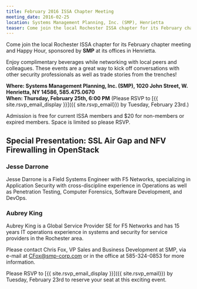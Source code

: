 ```yaml
---
title: February 2016 ISSA Chapter Meeting
meeting_date: 2016-02-25
location: Systems Management Planning, Inc. (SMP), Henrietta
teaser: Come join the local Rochester ISSA chapter for its February chapter meeting and Happy Hour, sponsored by SMP at its offices in Henrietta.
---
```

Come join the local Rochester ISSA chapter for its February chapter meeting and Happy Hour, sponsored by **SMP** at its offices in Henrietta.

Enjoy complimentary beverages while networking with local peers and colleagues. These events are a great way to kick off conversations with other security professionals as well as trade stories from the trenches!

**Where: Systems Management Planning, Inc. (SMP), 1020 John Street, W. Henrietta, NY 14586, 585.475.0670<br>
When:  Thursday, February 25th, 6:00 PM** (Please RSVP to [{{ site.rsvp_email_display }}]({{ site.rsvp_email}}) by Tuesday, February 23rd.)

Admission is free for current ISSA members and $20 for non-members or expired members.  Space is limited so please RSVP.

## Special Presentation: SSL Air Gap and NFV Firewalling in OpenStack

### Jesse Darrone

Jesse Darrone is a Field Systems Engineer with F5 Networks, specializing in Application Security with cross-discipline experience in Operations as well as Penetration Testing, Computer Forensics, Software Development, and DevOps.

### Aubrey King

Aubrey King is a Global Service Provider SE for F5 Networks and has 15 years IT operations experience in systems and security for service providers in the Rochester area.

Please contact Chris Fox, VP Sales and Business Development at SMP, via e-mail at [&#067;&#070;&#111;&#120;&#064;&#115;&#109;&#112;&#045;&#099;&#111;&#114;&#112;&#046;&#099;&#111;&#109;](&#109;&#097;&#105;&#108;&#116;&#111;:&#067;&#070;&#111;&#120;&#064;&#115;&#109;&#112;&#045;&#099;&#111;&#114;&#112;&#046;&#099;&#111;&#109;) or in the office at 585-324-0853 for more information.

Please RSVP to [{{ site.rsvp_email_display }}]({{ site.rsvp_email}}) by Tuesday, February 23rd to reserve your seat at this exciting event.
